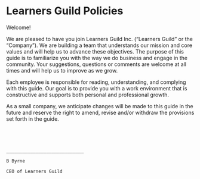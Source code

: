 # Learners Guild Policies

Welcome!

We are pleased to have you join Learners Guild Inc. (“Learners Guild” or the “Company”).  We are building a team that understands our mission and core values and will help us to advance these objectives.  The purpose of this guide is to familiarize you with the way we do business and engage in the community.  Your suggestions, questions or comments are welcome at all times and will help us to improve as we grow.

Each employee is responsible for reading, understanding, and complying with this guide.  Our goal is to provide you with a work environment that is constructive and supports both personal and professional growth.  

As a small company, we anticipate changes will be made to this guide in the future and reserve the right to amend, revise and/or withdraw the provisions set forth in the guide.   

```




_____________________________

B Byrne

CEO of Learners Guild
```

